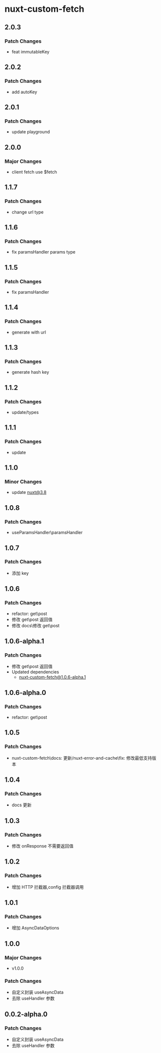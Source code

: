 # nuxt-custom-fetch

## 2.0.3

### Patch Changes

- feat immutableKey

## 2.0.2

### Patch Changes

- add autoKey

## 2.0.1

### Patch Changes

- update playground

## 2.0.0

### Major Changes

- client fetch use $fetch

## 1.1.7

### Patch Changes

- change url type

## 1.1.6

### Patch Changes

- fix paramsHandler params type

## 1.1.5

### Patch Changes

- fix paramsHandler

## 1.1.4

### Patch Changes

- generate with url

## 1.1.3

### Patch Changes

- generate hash key

## 1.1.2

### Patch Changes

- update/types

## 1.1.1

### Patch Changes

- update

## 1.1.0

### Minor Changes

- update nuxt@3.8

## 1.0.8

### Patch Changes

- useParamsHandler\paramsHandler

## 1.0.7

### Patch Changes

- 添加 key

## 1.0.6

### Patch Changes

- refactor: get\post
- 修改 get\post 返回值
- 修改 docs\修改 get\post

## 1.0.6-alpha.1

### Patch Changes

- 修改 get\post 返回值
- Updated dependencies
  - nuxt-custom-fetch@1.0.6-alpha.1

## 1.0.6-alpha.0

### Patch Changes

- refactor: get\post

## 1.0.5

### Patch Changes

- nuxt-custom-fetch\docs: 更新/nuxt-error-and-cache\fix: 修改最低支持版本

## 1.0.4

### Patch Changes

- docs 更新

## 1.0.3

### Patch Changes

- 修改 onResponse 不需要返回值

## 1.0.2

### Patch Changes

- 增加 HTTP 拦截器,config 拦截器调用

## 1.0.1

### Patch Changes

- 增加 AsyncDataOptions<DataT>

## 1.0.0

### Major Changes

- v1.0.0

### Patch Changes

- 自定义封装 useAsyncData
- 去除 useHandler 参数

## 0.0.2-alpha.0

### Patch Changes

- 自定义封装 useAsyncData
- 去除 useHandler 参数
